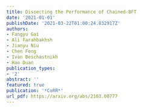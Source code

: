 ```yaml
---
title: Dissecting the Performance of Chained-BFT
date: '2021-01-01'
publishDate: '2021-03-22T01:00:24.832917Z'
authors:
- Fangyu Gai
- Ali Farahbakhsh
- Jianyu Niu
- Chen Feng
- Ivan Beschastnikh
- Hao Duan
publication_types:
- '2'
abstract: ''
featured: true
publication: '*CoRR*'
url_pdf: https://arxiv.org/abs/2103.00777
---
```


